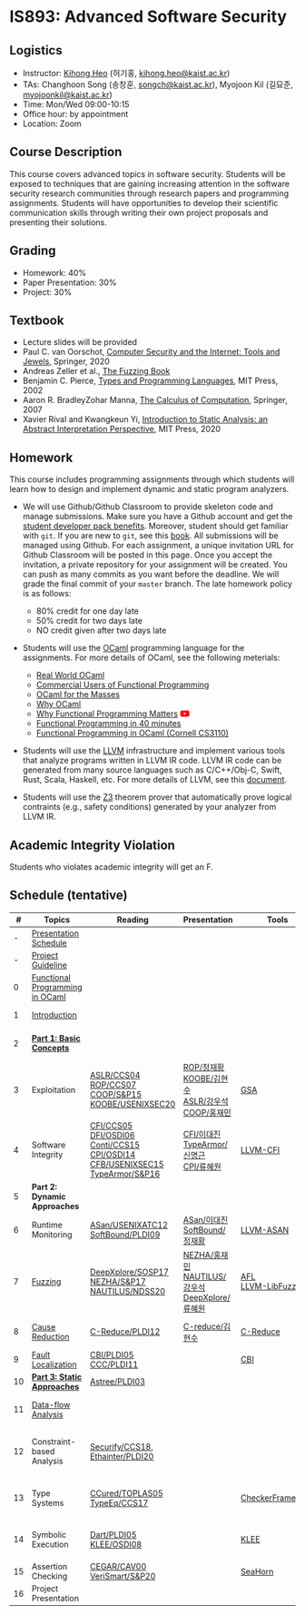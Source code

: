 # IS893: Advanced Software Security

## Logistics
- Instructor: [Kihong Heo](https://kihongheo.kaist.ac.kr) (허기홍, kihong.heo@kaist.ac.kr)
- TAs: Changhoon Song (송창훈, songch@kaist.ac.kr), Myojoon Kil (길묘준, myojoonkil@kaist.ac.kr)
- Time: Mon/Wed 09:00-10:15
- Office hour: by appointment
- Location: Zoom

## Course Description
This course covers advanced topics in software security. Students will be exposed to
techniques that are gaining increasing attention in the software security research
communities through research papers and programming assignments. Students will have
opportunities to develop their scientific communication skills through writing their
own project proposals and presenting their solutions.

## Grading
- Homework: 40%
- Paper Presentation: 30%
- Project: 30%

## Textbook
- Lecture slides will be provided
- Paul C. van Oorschot, [Computer Security and the Internet: Tools and Jewels](https://people.scs.carleton.ca/~paulv/toolsjewels.html), Springer, 2020
- Andreas Zeller et al., [The Fuzzing Book](https://www.fuzzingbook.org)
- Benjamin C. Pierce, [Types and Programming Languages](https://www.cis.upenn.edu/~bcpierce/tapl), MIT Press, 2002
- Aaron R. BradleyZohar Manna, [The Calculus of Computation](https://link.springer.com/book/10.1007/978-3-540-74113-8), Springer, 2007
- Xavier Rival and Kwangkeun Yi, [Introduction to Static Analysis: an Abstract Interpretation Perspective](https://mitpress.mit.edu/books/introduction-static-analysis), MIT Press, 2020

## Homework
This course includes programming assignments through which students will learn how to design and implement dynamic and static program analyzers.

- We will use Github/Github Classroom to provide skeleton code and manage submissions.
Make sure you have a Github account and get the [student developer pack benefits](https://education.github.com/pack).
Moreover, student should get familiar with `git`.
If you are new to `git`, see this [book](https://git-scm.com/book/en/v2).
All submissions will be managed using Github.
For each assignment, a unique invitation URL for Github Classroom will be posted in this page.
Once you accept the invitation, a private repository for your assignment will be created.
You can push as many commits as you want before the deadline. We will grade the final commit of your `master` branch.
The late homework policy is as follows:
  - 80% credit for one day late
  - 50% credit for two days late
  - NO credit given after two days late

- Students will use the [OCaml](https://ocaml.org) programming language for the assignments. For more details of OCaml, see the following meterials:
  - [Real World OCaml](https://dev.realworldocaml.org/index.html)
  - [Commercial Users of Functional Programming](http://cufp.org/2017)
  - [OCaml for the Masses](https://queue.acm.org/detail.cfm?id=2038036)
  - [Why OCaml](https://blog.janestreet.com/why-ocaml/)
  - [Why Functional Programming Matters](https://dl.acm.org/doi/10.1093/comjnl/32.2.98) [<img src="icons/youtube.png" width="16" />](https://youtu.be/1qBHf8DrWR8)
  - [Functional Programming in 40 minutes](https://youtu.be/0if71HOyVjY)
  - [Functional Programming in OCaml (Cornell CS3110)](https://www.cs.cornell.edu/courses/cs3110/2019sp/textbook/)

- Students will use the [LLVM](https://llvm.org) infrastructure and implement various tools that analyze programs written in LLVM IR code.
LLVM IR code can be generated from many source languages such as C/C++/Obj-C, Swift, Rust, Scala, Haskell, etc.
For more details of LLVM, see this [document](https://llvm.org/docs).

- Students will use the [Z3](https://github.com/Z3Prover/z3) theorem prover that automatically prove logical contraints (e.g., safety conditions)
generated by your analyzer from LLVM IR.

## Academic Integrity Violation
Students who violates academic integrity will get an F.

## Schedule (tentative)
|#|Topics|Reading|Presentation|Tools|Homework|
|-|------|-------|------------|-----|--------|
|-|[Presentation Schedule](https://docs.google.com/spreadsheets/d/1XWGdLnSZEkEaK1olUEcjb9SKhbfpW5-roQ6asPTfBhE/edit?usp=sharing)|||||
|-|[Project Guideline](slides/project.pdf)||||[<img src="icons/github-classroom.png" width="16" />Project](https://classroom.github.com/a/lBCHIeFq)|
|0|[Functional Programming in OCaml](slides/lecture0.pdf)|||
|1|[Introduction](slides/lecture1.pdf)||||[<img src="icons/github-classroom.png" width="16" />HW0: Hello-world](https://classroom.github.com/a/2pyTXU7M)|
|2|[**Part 1: Basic Concepts**](slides/lecture2.pdf)||||[<img src="icons/github-classroom.png" width="16" />HW1: OCaml Programming](https://classroom.github.com/a/O7rd_BBa)|
|3|Exploitation|[ASLR/CCS04](https://dl.acm.org/doi/10.1145/1030083.1030124)<br>[ROP/CCS07](https://dl.acm.org/doi/10.1145/1315245.1315313)<br>[COOP/S&P15](https://ieeexplore.ieee.org/document/7163058)<br>[KOOBE/USENIXSEC20](https://www.usenix.org/conference/usenixsecurity20/presentation/chen-weiteng)<br>|[ROP/정재황](slides/ROP.pdf)<br>[KOOBE/김현수](slides/KOOBE.pdf)<br>[ASLR/강우석](slides/ASLR.pdf)<br>[COOP/홍재민](slides/COOP.pdf)|[GSA](https://github.com/michaelbrownuc/GadgetSetAnalyzer)|
|4|Software Integrity|[CFI/CCS05](https://dl.acm.org/doi/10.1145/1102120.1102165)<br>[DFI/OSDI06](https://dl.acm.org/doi/10.5555/1298455.1298470)<br>[Conti/CCS15](https://dl.acm.org/doi/10.1145/1102120.1102165)<br>[CPI/OSDI14](https://www.usenix.org/conference/osdi14/technical-sessions/presentation/kuznetsov)<br> [CFB/USENIXSEC15](https://www.usenix.org/conference/usenixsecurity15/technical-sessions/presentation/carlini)<br>[TypeArmor/S&P16](https://ieeexplore.ieee.org/document/7546543)|[CFI/이대진](slides/CFI.pdf)<br>[TypeArmor/신명근](slides/typearmor.pdf)<br>[CPI/류혜원](slides/CPI.pdf)|[LLVM-CFI](https://clang.llvm.org/docs/ControlFlowIntegrity.html)||
|5|**Part 2: Dynamic Approaches**||||
|6|Runtime Monitoring|[ASan/USENIXATC12](https://www.usenix.org/system/files/conference/atc12/atc12-final39.pdf)<br>[SoftBound/PLDI09](https://dl.acm.org/doi/abs/10.1145/1542476.1542504)|[ASan/이대진](slides/ASan.pdf)<br>[SoftBound/정재황](slides/SoftBound.pdf)|[LLVM-ASAN](https://clang.llvm.org/docs/AddressSanitizer.html)|[<img src="icons/github-classroom.png" width="16" />HW2: SmaLLVM Sanitizer](https://classroom.github.com/a/x9oGnjpJ)|
|7|[Fuzzing](slides/lecture3.pdf)|[DeepXplore/SOSP17](https://dl.acm.org/doi/10.1145/3132747.3132785)<br>[NEZHA/S&P17](https://ieeexplore.ieee.org/abstract/document/7958601)<br>[NAUTILUS/NDSS20](https://www.ndss-symposium.org/ndss-paper/nautilus-fishing-for-deep-bugs-with-grammars)|[NEZHA/홍재민](slides/NEZHA.pdf)<br>[NAUTILUS/강우석](slides/NAUTILUS.pdf)<br>[DeepXplore/류혜원](slides/DeepXplore.pdf)|[AFL](https://lcamtuf.coredump.cx/afl/)<br>[LLVM-LibFuzzer](https://llvm.org/docs/LibFuzzer.html)|[<img src="icons/github-classroom.png" width="16" />HW3: SmaLLVM Fuzzer](https://classroom.github.com/a/nHXGLmbx)||
|8|[Cause Reduction](slides/lecture4.pdf)|[C-Reduce/PLDI12](https://dl.acm.org/doi/10.1145/2345156.2254104)|[C-reduce/김현수](slides/Creduce.pdf)|[C-Reduce](https://embed.cs.utah.edu/creduce/)|[<img src="icons/github-classroom.png" width="16" />HW4: SmaLLVM Delta](https://classroom.github.com/a/EpKCdIFz)|
|9|[Fault Localization](slides/lecture5.pdf)|[CBI/PLDI05](https://dl.acm.org/doi/10.1145/1065010.1065014)<br>[CCC/PLDI11](https://dl.acm.org/doi/10.1145/1993316.1993550)||[CBI](https://research.cs.wisc.edu/cbi/)|
|10|[**Part 3: Static Approaches**](slides/lecture6.pdf)|[Astree/PLDI03](https://dl.acm.org/doi/abs/10.1145/781131.781153)|||
|11|[Data-flow Analysis](slides/lecture7.pdf)||||[<img src="icons/github-classroom.png" width="16" />HW5: SmaLLVM Dataflow](https://classroom.github.com/a/Vff2oy-c)|
|12|Constraint-based Analysis|[Securify/CCS18](https://dl.acm.org/doi/10.1145/3243734.3243780), [Ethainter/PLDI20](https://dl.acm.org/doi/abs/10.1145/3385412.3385990)|||HWX: SmaLLVM Constraint-based analyzer||
|13|Type Systems|[CCured/TOPLAS05](https://dl.acm.org/doi/10.1145/1065887.1065892)<br>[TypeEq/CCS17](https://dl.acm.org/doi/abs/10.1145/3133956.3133998)||[CheckerFramework](https://checkerframework.org)|HWX: SmaLLVM Type Checker|
|14|Symbolic Execution|[Dart/PLDI05](https://dl.acm.org/doi/abs/10.1145/1065010.1065036)<br>[KLEE/OSDI08](https://dl.acm.org/doi/10.5555/1855741.1855756)||[KLEE](http://klee.github.io)|HWX: SmaLLVM Concolic Tester|
|15|Assertion Checking|[CEGAR/CAV00](https://link.springer.com/chapter/10.1007/10722167_15)<br>[VeriSmart/S&P20](http://prl.korea.ac.kr/~pronto/home/papers/snp20.pdf)||[SeaHorn](http://seahorn.github.io)||
|16|Project Presentation||
